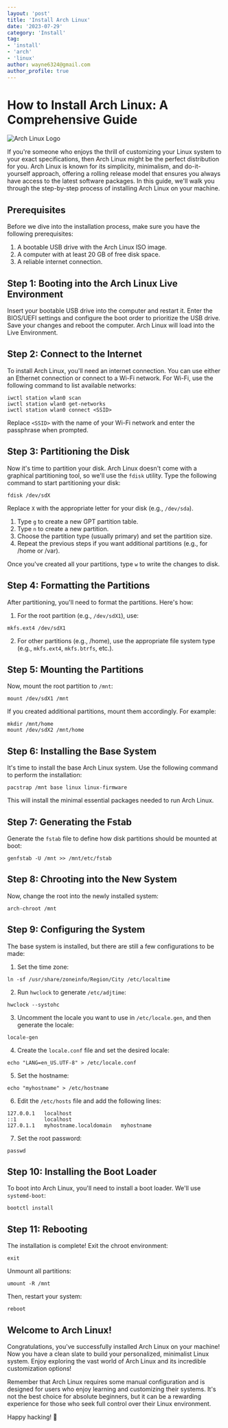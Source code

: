 ```yaml
---
layout: 'post'
title: 'Install Arch Linux'
date: '2023-07-29'
category: 'Install'
tag:
- 'install'
- 'arch'
- 'linux'
author: wayne6324@gmail.com
author_profile: true
---
```


# How to Install Arch Linux: A Comprehensive Guide

![Arch Linux Logo](https://upload.wikimedia.org/wikipedia/commons/a/a5/Archlinux-icon-crystal-64.svg)

If you're someone who enjoys the thrill of customizing your Linux system to your exact specifications, then Arch Linux might be the perfect distribution for you. Arch Linux is known for its simplicity, minimalism, and do-it-yourself approach, offering a rolling release model that ensures you always have access to the latest software packages. In this guide, we'll walk you through the step-by-step process of installing Arch Linux on your machine.

## Prerequisites

Before we dive into the installation process, make sure you have the following prerequisites:

1. A bootable USB drive with the Arch Linux ISO image.
2. A computer with at least 20 GB of free disk space.
3. A reliable internet connection.

## Step 1: Booting into the Arch Linux Live Environment

Insert your bootable USB drive into the computer and restart it. Enter the BIOS/UEFI settings and configure the boot order to prioritize the USB drive. Save your changes and reboot the computer. Arch Linux will load into the Live Environment.

## Step 2: Connect to the Internet

To install Arch Linux, you'll need an internet connection. You can use either an Ethernet connection or connect to a Wi-Fi network. For Wi-Fi, use the following command to list available networks:

```
iwctl station wlan0 scan
iwctl station wlan0 get-networks
iwctl station wlan0 connect <SSID>
```

Replace `<SSID>` with the name of your Wi-Fi network and enter the passphrase when prompted.

## Step 3: Partitioning the Disk

Now it's time to partition your disk. Arch Linux doesn't come with a graphical partitioning tool, so we'll use the `fdisk` utility. Type the following command to start partitioning your disk:

```
fdisk /dev/sdX
```

Replace `X` with the appropriate letter for your disk (e.g., `/dev/sda`).

1. Type `g` to create a new GPT partition table.
2. Type `n` to create a new partition.
3. Choose the partition type (usually primary) and set the partition size.
4. Repeat the previous steps if you want additional partitions (e.g., for /home or /var).

Once you've created all your partitions, type `w` to write the changes to disk.

## Step 4: Formatting the Partitions

After partitioning, you'll need to format the partitions. Here's how:

1. For the root partition (e.g., `/dev/sdX1`), use:

```
mkfs.ext4 /dev/sdX1
```

2. For other partitions (e.g., /home), use the appropriate file system type (e.g., `mkfs.ext4`, `mkfs.btrfs`, etc.).

## Step 5: Mounting the Partitions

Now, mount the root partition to `/mnt`:

```
mount /dev/sdX1 /mnt
```

If you created additional partitions, mount them accordingly. For example:

```
mkdir /mnt/home
mount /dev/sdX2 /mnt/home
```

## Step 6: Installing the Base System

It's time to install the base Arch Linux system. Use the following command to perform the installation:

```
pacstrap /mnt base linux linux-firmware
```

This will install the minimal essential packages needed to run Arch Linux.

## Step 7: Generating the Fstab

Generate the `fstab` file to define how disk partitions should be mounted at boot:

```
genfstab -U /mnt >> /mnt/etc/fstab
```

## Step 8: Chrooting into the New System

Now, change the root into the newly installed system:

```
arch-chroot /mnt
```

## Step 9: Configuring the System

The base system is installed, but there are still a few configurations to be made:

1. Set the time zone:

```
ln -sf /usr/share/zoneinfo/Region/City /etc/localtime
```

2. Run `hwclock` to generate `/etc/adjtime`:

```
hwclock --systohc
```

3. Uncomment the locale you want to use in `/etc/locale.gen`, and then generate the locale:

```
locale-gen
```

4. Create the `locale.conf` file and set the desired locale:

```
echo "LANG=en_US.UTF-8" > /etc/locale.conf
```

5. Set the hostname:

```
echo "myhostname" > /etc/hostname
```

6. Edit the `/etc/hosts` file and add the following lines:

```
127.0.0.1   localhost
::1         localhost
127.0.1.1   myhostname.localdomain   myhostname
```

7. Set the root password:

```
passwd
```

## Step 10: Installing the Boot Loader

To boot into Arch Linux, you'll need to install a boot loader. We'll use `systemd-boot`:

```
bootctl install
```

## Step 11: Rebooting

The installation is complete! Exit the chroot environment:

```
exit
```

Unmount all partitions:

```
umount -R /mnt
```

Then, restart your system:

```
reboot
```

## Welcome to Arch Linux!

Congratulations, you've successfully installed Arch Linux on your machine! Now you have a clean slate to build your personalized, minimalist Linux system. Enjoy exploring the vast world of Arch Linux and its incredible customization options!

Remember that Arch Linux requires some manual configuration and is designed for users who enjoy learning and customizing their systems. It's not the best choice for absolute beginners, but it can be a rewarding experience for those who seek full control over their Linux environment.

Happy hacking! :tada: